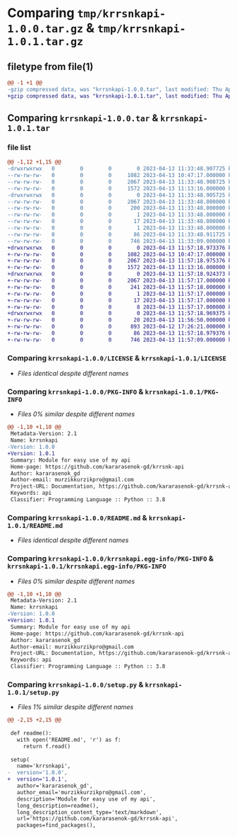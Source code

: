 # Comparing `tmp/krrsnkapi-1.0.0.tar.gz` & `tmp/krrsnkapi-1.0.1.tar.gz`

## filetype from file(1)

```diff
@@ -1 +1 @@
-gzip compressed data, was "krrsnkapi-1.0.0.tar", last modified: Thu Apr 13 11:33:48 2023, max compression
+gzip compressed data, was "krrsnkapi-1.0.1.tar", last modified: Thu Apr 13 11:57:19 2023, max compression
```

## Comparing `krrsnkapi-1.0.0.tar` & `krrsnkapi-1.0.1.tar`

### file list

```diff
@@ -1,12 +1,15 @@
-drwxrwxrwx   0        0        0        0 2023-04-13 11:33:48.907725 krrsnkapi-1.0.0/
--rw-rw-rw-   0        0        0     1082 2023-04-13 10:47:17.000000 krrsnkapi-1.0.0/LICENSE
--rw-rw-rw-   0        0        0     2067 2023-04-13 11:33:48.908725 krrsnkapi-1.0.0/PKG-INFO
--rw-rw-rw-   0        0        0     1572 2023-04-13 11:13:16.000000 krrsnkapi-1.0.0/README.md
-drwxrwxrwx   0        0        0        0 2023-04-13 11:33:48.905725 krrsnkapi-1.0.0/krrsnkapi.egg-info/
--rw-rw-rw-   0        0        0     2067 2023-04-13 11:33:48.000000 krrsnkapi-1.0.0/krrsnkapi.egg-info/PKG-INFO
--rw-rw-rw-   0        0        0      200 2023-04-13 11:33:48.000000 krrsnkapi-1.0.0/krrsnkapi.egg-info/SOURCES.txt
--rw-rw-rw-   0        0        0        1 2023-04-13 11:33:48.000000 krrsnkapi-1.0.0/krrsnkapi.egg-info/dependency_links.txt
--rw-rw-rw-   0        0        0       17 2023-04-13 11:33:48.000000 krrsnkapi-1.0.0/krrsnkapi.egg-info/requires.txt
--rw-rw-rw-   0        0        0        1 2023-04-13 11:33:48.000000 krrsnkapi-1.0.0/krrsnkapi.egg-info/top_level.txt
--rw-rw-rw-   0        0        0       86 2023-04-13 11:33:48.911725 krrsnkapi-1.0.0/setup.cfg
--rw-rw-rw-   0        0        0      746 2023-04-13 11:33:09.000000 krrsnkapi-1.0.0/setup.py
+drwxrwxrwx   0        0        0        0 2023-04-13 11:57:18.973376 krrsnkapi-1.0.1/
+-rw-rw-rw-   0        0        0     1082 2023-04-13 10:47:17.000000 krrsnkapi-1.0.1/LICENSE
+-rw-rw-rw-   0        0        0     2067 2023-04-13 11:57:18.975376 krrsnkapi-1.0.1/PKG-INFO
+-rw-rw-rw-   0        0        0     1572 2023-04-13 11:13:16.000000 krrsnkapi-1.0.1/README.md
+drwxrwxrwx   0        0        0        0 2023-04-13 11:57:18.924373 krrsnkapi-1.0.1/krrsnkapi.egg-info/
+-rw-rw-rw-   0        0        0     2067 2023-04-13 11:57:17.000000 krrsnkapi-1.0.1/krrsnkapi.egg-info/PKG-INFO
+-rw-rw-rw-   0        0        0      241 2023-04-13 11:57:18.000000 krrsnkapi-1.0.1/krrsnkapi.egg-info/SOURCES.txt
+-rw-rw-rw-   0        0        0        1 2023-04-13 11:57:17.000000 krrsnkapi-1.0.1/krrsnkapi.egg-info/dependency_links.txt
+-rw-rw-rw-   0        0        0       17 2023-04-13 11:57:17.000000 krrsnkapi-1.0.1/krrsnkapi.egg-info/requires.txt
+-rw-rw-rw-   0        0        0        8 2023-04-13 11:57:17.000000 krrsnkapi-1.0.1/krrsnkapi.egg-info/top_level.txt
+drwxrwxrwx   0        0        0        0 2023-04-13 11:57:18.969375 krrsnkapi-1.0.1/package/
+-rw-rw-rw-   0        0        0       20 2023-04-13 11:56:50.000000 krrsnkapi-1.0.1/package/__init__.py
+-rw-rw-rw-   0        0        0      893 2023-04-12 17:26:21.000000 krrsnkapi-1.0.1/package/krrsnkapi.py
+-rw-rw-rw-   0        0        0       86 2023-04-13 11:57:18.979376 krrsnkapi-1.0.1/setup.cfg
+-rw-rw-rw-   0        0        0      746 2023-04-13 11:57:09.000000 krrsnkapi-1.0.1/setup.py
```

### Comparing `krrsnkapi-1.0.0/LICENSE` & `krrsnkapi-1.0.1/LICENSE`

 * *Files identical despite different names*

### Comparing `krrsnkapi-1.0.0/PKG-INFO` & `krrsnkapi-1.0.1/PKG-INFO`

 * *Files 0% similar despite different names*

```diff
@@ -1,10 +1,10 @@
 Metadata-Version: 2.1
 Name: krrsnkapi
-Version: 1.0.0
+Version: 1.0.1
 Summary: Module for easy use of my api
 Home-page: https://github.com/kararasenok-gd/krrsnk-api
 Author: kararasenok_gd
 Author-email: murzikkurzikpro@gmail.com
 Project-URL: Documentation, https://github.com/kararasenok-gd/krrsnk-api
 Keywords: api
 Classifier: Programming Language :: Python :: 3.8
```

### Comparing `krrsnkapi-1.0.0/README.md` & `krrsnkapi-1.0.1/README.md`

 * *Files identical despite different names*

### Comparing `krrsnkapi-1.0.0/krrsnkapi.egg-info/PKG-INFO` & `krrsnkapi-1.0.1/krrsnkapi.egg-info/PKG-INFO`

 * *Files 0% similar despite different names*

```diff
@@ -1,10 +1,10 @@
 Metadata-Version: 2.1
 Name: krrsnkapi
-Version: 1.0.0
+Version: 1.0.1
 Summary: Module for easy use of my api
 Home-page: https://github.com/kararasenok-gd/krrsnk-api
 Author: kararasenok_gd
 Author-email: murzikkurzikpro@gmail.com
 Project-URL: Documentation, https://github.com/kararasenok-gd/krrsnk-api
 Keywords: api
 Classifier: Programming Language :: Python :: 3.8
```

### Comparing `krrsnkapi-1.0.0/setup.py` & `krrsnkapi-1.0.1/setup.py`

 * *Files 1% similar despite different names*

```diff
@@ -2,15 +2,15 @@
 
 def readme():
   with open('README.md', 'r') as f:
     return f.read()
 
 setup(
   name='krrsnkapi',
-  version='1.0.0',
+  version='1.0.1',
   author='kararasenok_gd',
   author_email='murzikkurzikpro@gmail.com',
   description='Module for easy use of my api',
   long_description=readme(),
   long_description_content_type='text/markdown',
   url='https://github.com/kararasenok-gd/krrsnk-api',
   packages=find_packages(),
```

